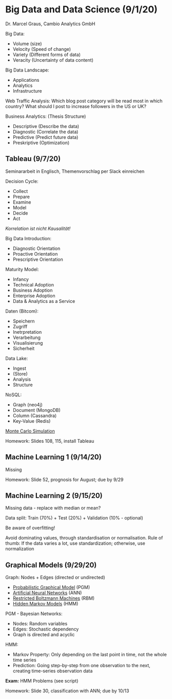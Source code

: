 # Big Data and Data Science (9/1/20)
Dr. Marcel Graus, Cambio Analytics GmbH

Big Data:
- Volume (size)
- Velocity (Speed of change)
- Variety (Different forms of data)
- Veracity (Uncertainty of data content)

Big Data Landscape:
- Applications
- Analytics
- Infrastructure

Web Traffic Analysis: Which blog post category will be read most in which country? What should I post to increase followers in the US or UK?

Business Analytics: (Thesis Structure)
- Descriptive (Describe the data)
- Diagnostic (Correlate the data)
- Predictive (Predict future data)
- Preskriptive (Optimization)

## Tableau (9/7/20)

Seminararbeit in Englisch, Themenvorschlag per Slack einreichen

Decision Cycle:
- Collect
- Prepare
- Examine
- Model
- Decide
- Act

*Korrelation ist nicht Kausalität!*

Big Data Introduction:
- Diagnostic Orientation
- Proactive Orientation
- Prescriptive Orientation

Maturity Model:
- Infancy
- Technical Adoption
- Business Adoption
- Enterprise Adoption
- Data & Analytics as a Service

Daten (Bitcom):
- Speichern
- Zugriff
- Inetrpretation
- Verarbeitung
- Visualisierung
- Sicherheit

Data Lake:
- Ingest
- (Store)
- Analysis
- Structure

NoSQL:
- Graph (neo4j)
- Document (MongoDB)
- Column (Cassandra)
- Key-Value (Redis)

[Monte Carlo Simulation](https://www.investopedia.com/terms/m/montecarlosimulation.asp)

Homework: Slides 108, 115, install Tableau

## Machine Learning 1 (9/14/20)
Missing

Homework: Slide 52, prognosis for August; due by 9/29

## Machine Learning 2 (9/15/20)

Missing data - replace with median or mean?

Data split: Train (70%) + Test (20%) + Validation (10% - optional)

Be aware of overfitting!

Avoid dominating values, through standardisation or normalisation.
Rule of thumb: If the data varies a lot, use standardization; otherwise, use normalization

## Graphical Models (9/29/20)

Graph: Nodes + Edges (directed or undirected)

- [Probabilistic Graphical Model](https://towardsdatascience.com/introduction-to-probabilistic-graphical-models-b8e0bf459812) (PGM)
- [Artificial Neural Networks](https://www.investopedia.com/terms/a/artificial-neural-networks-ann.asp) (ANN)
- [Restricted Boltzmann Machines](https://towardsdatascience.com/restricted-boltzmann-machines-simplified-eab1e5878976) (RBM)
- [Hidden Markov Models](https://towardsdatascience.com/introduction-to-hidden-markov-models-cd2c93e6b781) (HMM)

PGM - Bayesian Networks:
- Nodes: Random variables
- Edges: Stochastic dependency
- Graph is directed and acyclic

HMM:
- Markov Property: Only depending on the last point in time, not the whole time series
- Prediction: Going step-by-step from one observation to the next, creating time-series observation data

**Exam:** HMM Problems (see script)

Homework: Slide 30, classification with ANN; due by 10/13


<!--stackedit_data:
eyJoaXN0b3J5IjpbNjg0MjI0NjUyLC0yMDM5NDg3MDU0LC0yNT
E3OTc3MywtODY2MzIwODZdfQ==
-->